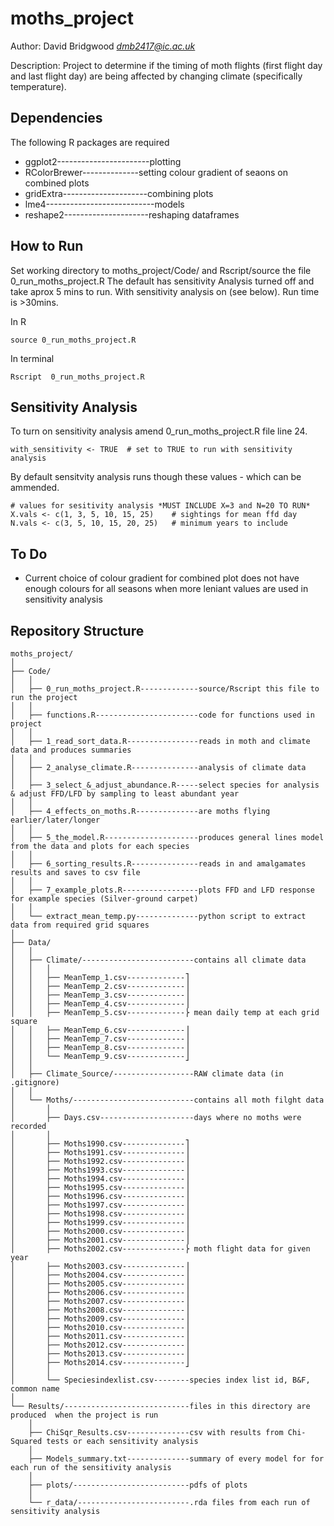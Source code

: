 # moths_project

Author: David Bridgwood *dmb2417@ic.ac.uk*

Description: Project to determine if the timing of moth flights (first flight day and last flight day) are being affected by changing climate (specifically temperature).

## Dependencies

The following R packages are required

- ggplot2-----------------------plotting
- RColorBrewer--------------setting colour gradient of seaons on combined plots
- gridExtra---------------------combining plots
- lme4---------------------------models
- reshape2---------------------reshaping dataframes

## How to Run

Set working directory to moths_project/Code/ and Rscript/source the file 0_run_moths_project.R
The default has sensitivity Analysis turned off and take aprox 5 mins to run. With sensitivity analysis on (see below). Run time is >30mins.

In R

	source 0_run_moths_project.R

In terminal

	Rscript  0_run_moths_project.R

## Sensitivity Analysis

To turn on sensitivity analysis amend 0_run_moths_project.R file line 24.

	with_sensitivity <- TRUE  # set to TRUE to run with sensitivity analysis

By default sensitvity analysis runs though these values - which can be ammended.

	# values for sesitivity analysis *MUST INCLUDE X=3 and N=20 TO RUN*
	X.vals <- c(1, 3, 5, 10, 15, 25)    # sightings for mean ffd day
	N.vals <- c(3, 5, 10, 15, 20, 25)   # minimum years to include
	
## To Do
- Current choice of colour gradient for combined plot does not have enough
  colours for all seasons when more leniant values are used in sensitivity
  analysis

## Repository Structure
```
moths_project/
│
├── Code/
│	│
│	├── 0_run_moths_project.R-------------source/Rscript this file to run the project
│	│
│	├── functions.R-----------------------code for functions used in project
│	│
│	├── 1_read_sort_data.R----------------reads in moth and climate data and produces summaries
│	│
│	├── 2_analyse_climate.R---------------analysis of climate data
│	│
│	├── 3_select_&_adjust_abundance.R-----select species for analysis & adjust FFD/LFD by sampling to least abundant year
│	│
│	├── 4_effects_on_moths.R--------------are moths flying earlier/later/longer
│	│
│	├── 5_the_model.R---------------------produces general lines model from the data and plots for each species
│	│
│	├── 6_sorting_results.R---------------reads in and amalgamates results and saves to csv file
│	│
│	├── 7_example_plots.R-----------------plots FFD and LFD response for example species (Silver-ground carpet)
│	│
│	└── extract_mean_temp.py--------------python script to extract data from required grid squares
│
├── Data/
│	│
│	├── Climate/-------------------------contains all climate data
│	│	│
│	│	├── MeanTemp_1.csv-------------⎤
│	│	├── MeanTemp_2.csv-------------⎥
│	│	├── MeanTemp_3.csv-------------⎥
│	│	├── MeanTemp_4.csv-------------⎥
│	│	├── MeanTemp_5.csv-------------⎬ mean daily temp at each grid square
│	│	├── MeanTemp_6.csv-------------⎥
│	│	├── MeanTemp_7.csv-------------⎥
│	│	├── MeanTemp_8.csv-------------⎥
│	│	└── MeanTemp_9.csv-------------⎦
│	│
│	├── Climate_Source/------------------RAW climate data (in .gitignore)
│	│
│	└── Moths/---------------------------contains all moth filght data
│		│
│		├── Days.csv---------------------days where no moths were recorded
│		│
│		├── Moths1990.csv--------------⎤
│		├── Moths1991.csv--------------⎥
│		├── Moths1992.csv--------------⎥
│		├── Moths1993.csv--------------⎥
│		├── Moths1994.csv--------------⎥
│		├── Moths1995.csv--------------⎥
│		├── Moths1996.csv--------------⎥
│		├── Moths1997.csv--------------⎥
│		├── Moths1998.csv--------------⎥
│		├── Moths1999.csv--------------⎥
│		├── Moths2000.csv--------------⎥
│		├── Moths2001.csv--------------⎥
│		├── Moths2002.csv--------------⎬ moth flight data for given year
│		├── Moths2003.csv--------------⎥
│		├── Moths2004.csv--------------⎥
│		├── Moths2005.csv--------------⎥
│		├── Moths2006.csv--------------⎥
│		├── Moths2007.csv--------------⎥
│		├── Moths2008.csv--------------⎥
│		├── Moths2009.csv--------------⎥
│		├── Moths2010.csv--------------⎥
│		├── Moths2011.csv--------------⎥
│		├── Moths2012.csv--------------⎥
│		├── Moths2013.csv--------------⎥
│		├── Moths2014.csv--------------⎦
│		│
│		└── Speciesindexlist.csv--------species index list id, B&F, common name
│
└── Results/----------------------------files in this directory are produced  when the project is run
	│
	├── ChiSqr_Results.csv--------------csv with results from Chi-Squared tests or each sensitivity analysis
	│
	├── Models_summary.txt--------------summary of every model for for each run of the sensitivity analysis
	│
	├── plots/--------------------------pdfs of plots
	│
	└── r_data/-------------------------.rda files from each run of sensitivity analysis
```